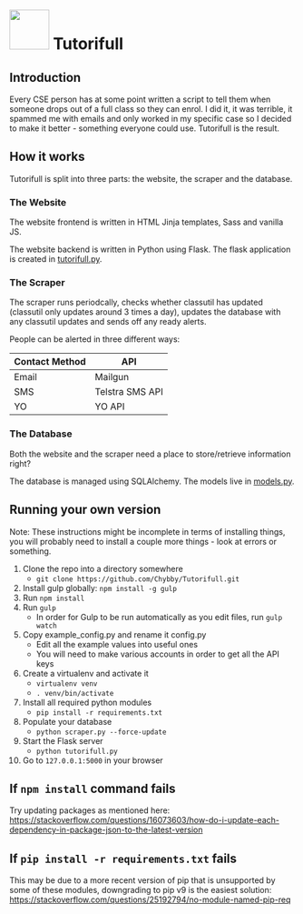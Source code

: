 # <img src="https://chybby.com/static/images/tutorifull_icon.svg" width="70" height="70"> Tutorifull

## Introduction

Every CSE person has at some point written a script to tell them when someone drops out of a full class so they can enrol. I did it, it was terrible, it spammed me with emails and only worked in my specific case so I decided to make it better - something everyone could use. Tutorifull is the result.

## How it works

Tutorifull is split into three parts: the website, the scraper and the database.

### The Website

The website frontend is written in HTML Jinja templates, Sass and vanilla JS.

The website backend is written in Python using Flask. The flask application is created in [tutorifull.py](https://gitlab.com/chybby/Tutorifull/blob/master/tutorifull.py).

### The Scraper

The scraper runs periodcally, checks whether classutil has updated (classutil only updates around 3 times a day), updates the database with any classutil updates and sends off any ready alerts.

People can be alerted in three different ways:

| Contact Method | API             |
| -------------  | --------------- |
| Email          | Mailgun         |
| SMS            | Telstra SMS API |
| YO             | YO API          |

### The Database

Both the website and the scraper need a place to store/retrieve information right?

The database is managed using SQLAlchemy. The models live in [models.py](https://gitlab.com/Chybby/Tutorifull/blob/master/models.py).

## Running your own version

Note: These instructions might be incomplete in terms of installing things, you will probably need to install a couple more things - look at errors or something.

 1. Clone the repo into a directory somewhere
    - `git clone https://github.com/Chybby/Tutorifull.git`
 2. Install gulp globally: `npm install -g gulp`
 3. Run `npm install`
 4. Run `gulp`
    - In order for Gulp to be run automatically as you edit files, run `gulp watch`
 5. Copy example_config.py and rename it config.py
    - Edit all the example values into useful ones
    - You will need to make various accounts in order to get all the API keys
 6. Create a virtualenv and activate it
    - `virtualenv venv`
    - `. venv/bin/activate`
 7. Install all required python modules
    - `pip install -r requirements.txt`
 8. Populate your database
    - `python scraper.py --force-update`
 9. Start the Flask server
    - `python tutorifull.py`
 10. Go to `127.0.0.1:5000` in your browser
 
 ## If `npm install` command fails
 Try updating packages as mentioned here: https://stackoverflow.com/questions/16073603/how-do-i-update-each-dependency-in-package-json-to-the-latest-version
 
 ## If `pip install -r requirements.txt` fails
 This may be due to a more recent version of pip that is unsupported by some of these modules, downgrading to pip v9 is the easiest solution: https://stackoverflow.com/questions/25192794/no-module-named-pip-req
